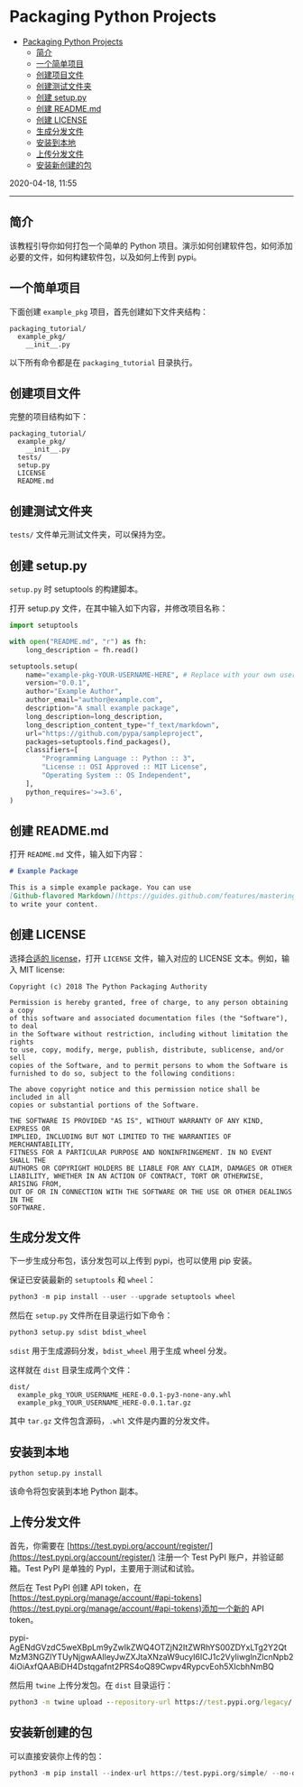 # Packaging Python Projects

- [Packaging Python Projects](#packaging-python-projects)
  - [简介](#简介)
  - [一个简单项目](#一个简单项目)
  - [创建项目文件](#创建项目文件)
  - [创建测试文件夹](#创建测试文件夹)
  - [创建 setup.py](#创建-setuppy)
  - [创建 README.md](#创建-readmemd)
  - [创建 LICENSE](#创建-license)
  - [生成分发文件](#生成分发文件)
  - [安装到本地](#安装到本地)
  - [上传分发文件](#上传分发文件)
  - [安装新创建的包](#安装新创建的包)

2020-04-18, 11:55
***

## 简介

该教程引导你如何打包一个简单的 Python 项目。演示如何创建软件包，如何添加必要的文件，如何构建软件包，以及如何上传到 pypi。

## 一个简单项目

下面创建 `example_pkg` 项目，首先创建如下文件夹结构：

```text
packaging_tutorial/
  example_pkg/
    __init__.py
```

以下所有命令都是在 `packaging_tutorial` 目录执行。

## 创建项目文件

完整的项目结构如下：

```text
packaging_tutorial/
  example_pkg/
    __init__.py
  tests/
  setup.py
  LICENSE
  README.md
```

## 创建测试文件夹

`tests/` 文件单元测试文件夹，可以保持为空。

## 创建 setup.py

`setup.py` 时 setuptools 的构建脚本。

打开 setup.py 文件，在其中输入如下内容，并修改项目名称：

```py
import setuptools

with open("README.md", "r") as fh:
    long_description = fh.read()

setuptools.setup(
    name="example-pkg-YOUR-USERNAME-HERE", # Replace with your own username
    version="0.0.1",
    author="Example Author",
    author_email="author@example.com",
    description="A small example package",
    long_description=long_description,
    long_description_content_type="f_text/markdown",
    url="https://github.com/pypa/sampleproject",
    packages=setuptools.find_packages(),
    classifiers=[
        "Programming Language :: Python :: 3",
        "License :: OSI Approved :: MIT License",
        "Operating System :: OS Independent",
    ],
    python_requires='>=3.6',
)
```

## 创建 README.md

打开 `README.md` 文件，输入如下内容：

```md
# Example Package

This is a simple example package. You can use
[Github-flavored Markdown](https://guides.github.com/features/mastering-markdown/)
to write your content.
```

## 创建 LICENSE

选择[合适的 license](https://choosealicense.com/)，打开 `LICENSE` 文件，输入对应的 LICENSE 文本。例如，输入 MIT license:

```text
Copyright (c) 2018 The Python Packaging Authority

Permission is hereby granted, free of charge, to any person obtaining a copy
of this software and associated documentation files (the "Software"), to deal
in the Software without restriction, including without limitation the rights
to use, copy, modify, merge, publish, distribute, sublicense, and/or sell
copies of the Software, and to permit persons to whom the Software is
furnished to do so, subject to the following conditions:

The above copyright notice and this permission notice shall be included in all
copies or substantial portions of the Software.

THE SOFTWARE IS PROVIDED "AS IS", WITHOUT WARRANTY OF ANY KIND, EXPRESS OR
IMPLIED, INCLUDING BUT NOT LIMITED TO THE WARRANTIES OF MERCHANTABILITY,
FITNESS FOR A PARTICULAR PURPOSE AND NONINFRINGEMENT. IN NO EVENT SHALL THE
AUTHORS OR COPYRIGHT HOLDERS BE LIABLE FOR ANY CLAIM, DAMAGES OR OTHER
LIABILITY, WHETHER IN AN ACTION OF CONTRACT, TORT OR OTHERWISE, ARISING FROM,
OUT OF OR IN CONNECTION WITH THE SOFTWARE OR THE USE OR OTHER DEALINGS IN THE
SOFTWARE.
```

## 生成分发文件

下一步生成分布包，该分发包可以上传到 pypi，也可以使用 pip 安装。

保证已安装最新的 `setuptools` 和 `wheel`：

```py
python3 -m pip install --user --upgrade setuptools wheel
```

然后在 `setup.py` 文件所在目录运行如下命令：

```py
python3 setup.py sdist bdist_wheel
```

`sdist` 用于生成源码分发，`bdist_wheel` 用于生成 wheel 分发。

这样就在 `dist` 目录生成两个文件：

```text
dist/
  example_pkg_YOUR_USERNAME_HERE-0.0.1-py3-none-any.whl
  example_pkg_YOUR_USERNAME_HERE-0.0.1.tar.gz
```

其中 `tar.gz` 文件包含源码，`.whl` 文件是内置的分发文件。

## 安装到本地

```
python setup.py install
```

该命令将包安装到本地 Python 副本。

## 上传分发文件

首先，你需要在 [https://test.pypi.org/account/register/](https://test.pypi.org/account/register/) 注册一个 Test PyPI 账户，并验证邮箱。Test PyPI 是单独的 PypI，主要用于测试和试验。

然后在 Test PyPI 创建 API token，在[https://test.pypi.org/manage/account/#api-tokens](https://test.pypi.org/manage/account/#api-tokens)添加一个新的 API token。

pypi-AgENdGVzdC5weXBpLm9yZwIkZWQ4OTZjN2ItZWRhYS00ZDYxLTg2Y2QtMzM3NGZlYTUyNjgwAAIleyJwZXJtaXNzaW9ucyI6ICJ1c2VyIiwgInZlcnNpb24iOiAxfQAABiDH4Dstqgafnt2PRS4oQ89Cwpv4RypcvEoh5XIcbhNmBQ

然后用 `twine` 上传分发包。在 `dist` 目录运行：

```cmd
python3 -m twine upload --repository-url https://test.pypi.org/legacy/ dist/*
```

## 安装新创建的包

可以直接安装你上传的包：

```py
python3 -m pip install --index-url https://test.pypi.org/simple/ --no-deps example-pkg-YOUR-USERNAME-HERE
```
